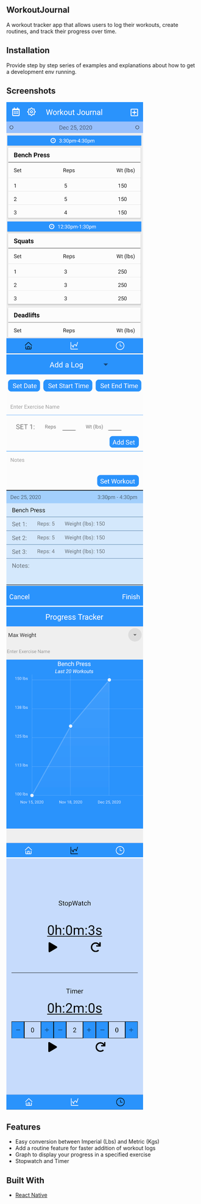 ## WorkoutJournal
A workout tracker app that allows users to log their workouts, create routines, and track their progress over time.

## Installation
Provide step by step series of examples and explanations about how to get a development env running.

## Screenshots
<p float="left">
  <img src="Images/HomeScreen.png">
  <img src="Images/Add Log.png">
  <img src="Images/ProgressTracker.png">
  <img src="Images/TimeScreen.png">
</p>


## Features
- Easy conversion between Imperial (Lbs) and Metric (Kgs)
- Add a routine feature for faster addition of workout logs
- Graph to display your progress in a specified exercise
- Stopwatch and Timer 

## Built With
- [React Native](https://reactnative.dev/)
